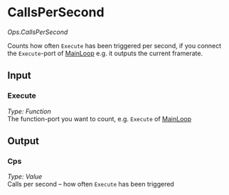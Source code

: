 # CallsPerSecond

*Ops.CallsPerSecond*  

Counts how often `Execute` has been triggered per second, if you connect the `Execute`-port of [MainLoop](../Ops.Gl.MainLoop/Ops.Gl.MainLoop.md) e.g. it outputs the current framerate.

## Input

### Execute

*Type: Function*  
The function-port you want to count, e.g. `Execute` of [MainLoop](../Ops.Gl.MainLoop/Ops.Gl.MainLoop.md)

## Output

### Cps

*Type: Value*  
Calls per second – how often `Execute` has been triggered
